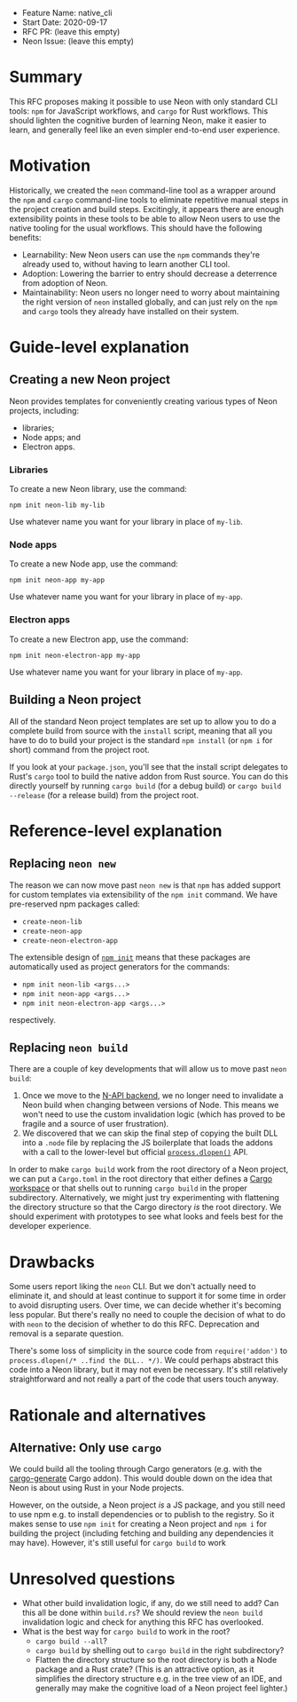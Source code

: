 - Feature Name: native_cli
- Start Date: 2020-09-17
- RFC PR: (leave this empty)
- Neon Issue: (leave this empty)

# Summary
[summary]: #summary

This RFC proposes making it possible to use Neon with only standard CLI tools: `npm` for JavaScript workflows, and `cargo` for Rust workflows. This should lighten the cognitive burden of learning Neon, make it easier to learn, and generally feel like an even simpler end-to-end user experience.

# Motivation
[motivation]: #motivation

Historically, we created the `neon` command-line tool as a wrapper around the `npm` and `cargo` command-line tools to eliminate repetitive manual steps in the project creation and build steps. Excitingly, it appears there are enough extensibility points in these tools to be able to allow Neon users to use the native tooling for the usual workflows. This should have the following benefits:

- Learnability: New Neon users can use the `npm` commands they're already used to, without having to learn another CLI tool.
- Adoption: Lowering the barrier to entry should decrease a deterrence from adoption of Neon.
- Maintainability: Neon users no longer need to worry about maintaining the right version of `neon` installed globally, and can just rely on the `npm` and `cargo` tools they already have installed on their system.

# Guide-level explanation
[guide-level-explanation]: #guide-level-explanation

## Creating a new Neon project

Neon provides templates for conveniently creating various types of Neon projects, including:

- libraries;
- Node apps; and
- Electron apps.

### Libraries

To create a new Neon library, use the command:

```
npm init neon-lib my-lib
```

Use whatever name you want for your library in place of `my-lib`.

### Node apps

To create a new Node app, use the command:

```
npm init neon-app my-app
```

Use whatever name you want for your library in place of `my-app`.

### Electron apps

To create a new Electron app, use the command:

```
npm init neon-electron-app my-app
```

Use whatever name you want for your library in place of `my-app`.

## Building a Neon project

All of the standard Neon project templates are set up to allow you to do a complete build from source with the `install` script, meaning that all you have to do to build your project is the standard `npm install` (or `npm i` for short) command from the project root.

If you look at your `package.json`, you'll see that the install script delegates to Rust's `cargo` tool to build the native addon from Rust source. You can do this directly yourself by running `cargo build` (for a debug build) or `cargo build --release` (for a release build) from the project root.

# Reference-level explanation
[reference-level-explanation]: #reference-level-explanation

## Replacing `neon new`

The reason we can now move past `neon new` is that `npm` has added support for custom templates via extensibility of the `npm init` command. We have pre-reserved npm packages called:

- `create-neon-lib`
- `create-neon-app`
- `create-neon-electron-app`

The extensible design of [`npm init`](https://docs.npmjs.com/cli/init) means that these packages are automatically used as project generators for the commands:

- `npm init neon-lib <args...>`
- `npm init neon-app <args...>`
- `npm init neon-electron-app <args...>`

respectively.

## Replacing `neon build`

There are a couple of key developments that will allow us to move past `neon build`:

1. Once we move to the [N-API backend](https://github.com/neon-bindings/neon/issues/444), we no longer need to invalidate a Neon build when changing between versions of Node. This means we won't need to use the custom invalidation logic (which has proved to be fragile and a source of user frustration).
2. We discovered that we can skip the final step of copying the built DLL into a `.node` file by replacing the JS boilerplate that loads the addons with a call to the lower-level but official [`process.dlopen()`](https://nodejs.org/api/process.html#process_process_dlopen_module_filename_flags) API.

In order to make `cargo build` work from the root directory of a Neon project, we can put a `Cargo.toml` in the root directory that either defines a [Cargo workspace](https://doc.rust-lang.org/book/ch14-03-cargo-workspaces.html) or that shells out to running `cargo build` in the proper subdirectory. Alternatively, we might just try experimenting with flattening the directory structure so that the Cargo directory _is_ the root directory. We should experiment with prototypes to see what looks and feels best for the developer experience.

# Drawbacks
[drawbacks]: #drawbacks

Some users report liking the `neon` CLI. But we don't actually need to eliminate it, and should at least continue to support it for some time in order to avoid disrupting users. Over time, we can decide whether it's becoming less popular. But there's really no need to couple the decision of what to do with `neon` to the decision of whether to do this RFC. Deprecation and removal is a separate question.

There's some loss of simplicity in the source code from `require('addon')` to `process.dlopen(/* ..find the DLL.. */)`. We could perhaps abstract this code into a Neon library, but it may not even be necessary. It's still relatively straightforward and not really a part of the code that users touch anyway.

# Rationale and alternatives
[alternatives]: #alternatives

## Alternative: Only use `cargo`

We could build all the tooling through Cargo generators (e.g. with the [cargo-generate](https://github.com/ashleygwilliams/cargo-generate) Cargo addon). This would double down on the idea that Neon is about using Rust in your Node projects.

However, on the outside, a Neon project _is_ a JS package, and you still need to use npm e.g. to install dependencies or to publish to the registry. So it makes sense to use `npm init` for creating a Neon project and `npm i` for building the project (including fetching and building any dependencies it may have). However, it's still useful for `cargo build` to work 

# Unresolved questions
[unresolved]: #unresolved-questions

- What other build invalidation logic, if any, do we still need to add? Can this all be done within `build.rs`? We should review the `neon build` invalidation logic and check for anything this RFC has overlooked.
- What is the best way for `cargo build` to work in the root?
  * `cargo build --all`?
  * `cargo build` by shelling out to `cargo build` in the right subdirectory?
  * Flatten the directory structure so the root directory is both a Node package and a Rust crate? (This is an attractive option, as it simplifies the directory structure e.g. in the tree view of an IDE, and generally may make the cognitive load of a Neon project feel lighter.)
